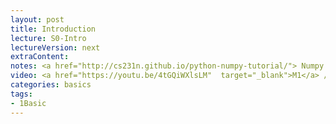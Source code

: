 ```yaml
---
layout: post
title: Introduction
lecture: S0-Intro
lectureVersion: next
extraContent: 
notes: <a href="http://cs231n.github.io/python-numpy-tutorial/"> Numpy Tutorial </a>
video: <a href="https://youtu.be/4tGQiWXlsLM"  target="_blank">M1</a> / <a href="https://youtu.be/vzSWAu3tQh8"  target="_blank">M2</a> / <a href="https://youtu.be/OK1cuwZc7Rc"  target="_blank">M3</a> 
categories: basics
tags:
- 1Basic
---
```


